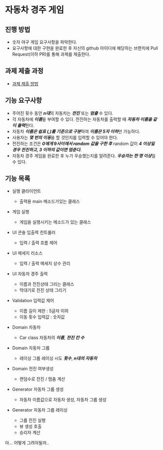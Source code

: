 # 자동차 경주 게임
## 진행 방법
* 숫자 야구 게임 요구사항을 파악한다.
* 요구사항에 대한 구현을 완료한 후 자신의 github 아이디에 해당하는 브랜치에 Pull Request(이하 PR)를 통해 과제를 제출한다.

## 과제 제출 과정
* [과제 제출 방법](https://github.com/next-step/nextstep-docs/tree/master/precourse)

## 기능 요구사항
- 주어진 횟수 동안 ***n대***의 자동차는 ***전진*** 또는 ***멈출*** 수 있다.
- 각 자동차에 ***이름***을 부여할 수 있다. 전진하는 자동차를 출력할 때 ***자동차 이름을 같이 출력***한다.
- 자동차 ***이름은 쉽표 (,)를 기준으로 구분***하여 ***이름은 5자 이하***만 가능하다.
- 사용자는 ***몇 번의 이동***을 할 것인지를 입력할 수 있어야 한다.
- 전진하는 조건은 ***0에게 9사이에서 random 값을 구한 후*** random 값이 ***4 이상일 경우 전진하고, 3 이하의 값이면 멈춘다.***
- 자동차 경주 게임을 완료한 후 누가 우승했는지를 알려준다. ***우승자는 한 명 이상***일 수 있다.

## 기능 목록
- 실행 클라이언트 
    - 출력용 main 메소드가있는 클래스

-   게임 실행 
    - 게임을 실행시키는 메소드가 있는 클래스
    
-  UI 콘솔 입출력 컨트롤러
    - 입력 / 출력 흐름 제어
   
-  UI 메세지 리소스
    - 입력 / 출력 메세지 상수 관리
   
-  UI 자동차 경주 출력
    - 이름과 전진상태 그리는 클래스
    - 막대기로 전진 상태 그리기
    
- Validation 입력값 제어
    - 이름 길이 제한 : 5글자 이하
    - 이동 횟수 입력값 : 숫자값
  
-  Domain 자동차
    - Car class 자동차의 ***이름***, ***전진 칸 수***
   
- Domain 자동차 그룹
    - 레이싱 그룹 레이싱 시도 ***횟수***, ***n대의 자동차***
   
- Domain 전진 여부생성
    - 랜덤수로 전진 / 멈춤 계산

- Generator 자동차 그룹 생성
    - 자동차 이름값으로 자동차 생성, 자동차 그룹 생성
  
- Generator 자동차 그룹 레이싱
    - 그룹 전진 실행 
    - 뷰 생성 호출
    - 승리자 계산
    
    
아... 어떻게 그려야될까..

